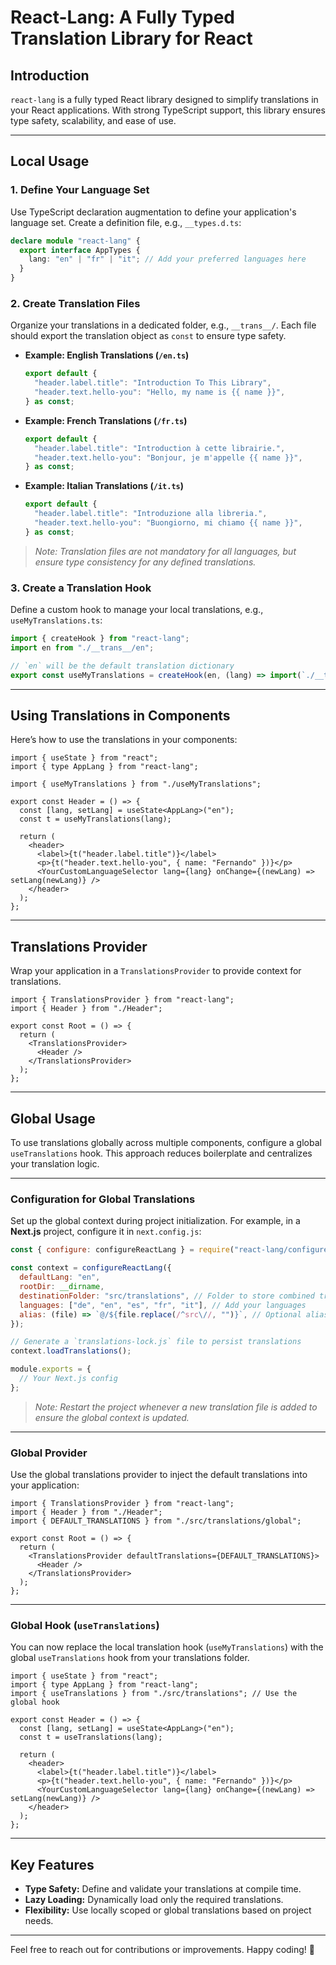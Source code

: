 
# **React-Lang: A Fully Typed Translation Library for React**

## **Introduction**

`react-lang` is a fully typed React library designed to simplify translations in your React applications. With strong TypeScript support, this library ensures type safety, scalability, and ease of use.

---

## **Local Usage**

### **1. Define Your Language Set**

Use TypeScript declaration augmentation to define your application's language set. Create a definition file, e.g., `__types.d.ts`:

```ts
declare module "react-lang" {
  export interface AppTypes {
    lang: "en" | "fr" | "it"; // Add your preferred languages here
  }
}
```

### **2. Create Translation Files**

Organize your translations in a dedicated folder, e.g., `__trans__/`. Each file should export the translation object as `const` to ensure type safety. 

- **Example: English Translations (`/en.ts`)**
  ```ts
  export default {
    "header.label.title": "Introduction To This Library",
    "header.text.hello-you": "Hello, my name is {{ name }}",
  } as const;
  ```

- **Example: French Translations (`/fr.ts`)**
  ```ts
  export default {
    "header.label.title": "Introduction à cette librairie.",
    "header.text.hello-you": "Bonjour, je m'appelle {{ name }}",
  } as const;
  ```

- **Example: Italian Translations (`/it.ts`)**
  ```ts
  export default {
    "header.label.title": "Introduzione alla libreria.",
    "header.text.hello-you": "Buongiorno, mi chiamo {{ name }}",
  } as const;
  ```

> _Note: Translation files are not mandatory for all languages, but ensure type consistency for any defined translations._

### **3. Create a Translation Hook**

Define a custom hook to manage your local translations, e.g., `useMyTranslations.ts`:

```ts
import { createHook } from "react-lang";
import en from "./__trans__/en";

// `en` will be the default translation dictionary
export const useMyTranslations = createHook(en, (lang) => import(`./__trans__/${lang}`));
```

---

## **Using Translations in Components**

Here’s how to use the translations in your components:

```tsx
import { useState } from "react";
import { type AppLang } from "react-lang";

import { useMyTranslations } from "./useMyTranslations";

export const Header = () => {
  const [lang, setLang] = useState<AppLang>("en");
  const t = useMyTranslations(lang);

  return (
    <header>
      <label>{t("header.label.title")}</label>
      <p>{t("header.text.hello-you", { name: "Fernando" })}</p>
      <YourCustomLanguageSelector lang={lang} onChange={(newLang) => setLang(newLang)} />
    </header>
  );
};
```

---

## **Translations Provider**

Wrap your application in a `TranslationsProvider` to provide context for translations.

```tsx
import { TranslationsProvider } from "react-lang";
import { Header } from "./Header";

export const Root = () => {
  return (
    <TranslationsProvider>
      <Header />
    </TranslationsProvider>
  );
};
```

---

## **Global Usage**

To use translations globally across multiple components, configure a global `useTranslations` hook. This approach reduces boilerplate and centralizes your translation logic.

---

### **Configuration for Global Translations**

Set up the global context during project initialization. For example, in a **Next.js** project, configure it in `next.config.js`:

```js
const { configure: configureReactLang } = require("react-lang/configure");

const context = configureReactLang({
  defaultLang: "en",
  rootDir: __dirname,
  destinationFolder: "src/translations", // Folder to store combined translations
  languages: ["de", "en", "es", "fr", "it"], // Add your languages
  alias: (file) => `@/${file.replace(/^src\//, "")}`, // Optional alias for imports
});

// Generate a `translations-lock.js` file to persist translations
context.loadTranslations();

module.exports = {
  // Your Next.js config
};
```

> _Note: Restart the project whenever a new translation file is added to ensure the global context is updated._

---

### **Global Provider**

Use the global translations provider to inject the default translations into your application:

```tsx
import { TranslationsProvider } from "react-lang";
import { Header } from "./Header";
import { DEFAULT_TRANSLATIONS } from "./src/translations/global";

export const Root = () => {
  return (
    <TranslationsProvider defaultTranslations={DEFAULT_TRANSLATIONS}>
      <Header />
    </TranslationsProvider>
  );
};
```

---

### **Global Hook (`useTranslations`)**

You can now replace the local translation hook (`useMyTranslations`) with the global `useTranslations` hook from your translations folder.

```tsx
import { useState } from "react";
import { type AppLang } from "react-lang";
import { useTranslations } from "./src/translations"; // Use the global hook

export const Header = () => {
  const [lang, setLang] = useState<AppLang>("en");
  const t = useTranslations(lang);

  return (
    <header>
      <label>{t("header.label.title")}</label>
      <p>{t("header.text.hello-you", { name: "Fernando" })}</p>
      <YourCustomLanguageSelector lang={lang} onChange={(newLang) => setLang(newLang)} />
    </header>
  );
};
```

---

## **Key Features**

- **Type Safety:** Define and validate your translations at compile time.
- **Lazy Loading:** Dynamically load only the required translations.
- **Flexibility:** Use locally scoped or global translations based on project needs.

---

Feel free to reach out for contributions or improvements. Happy coding! 🚀